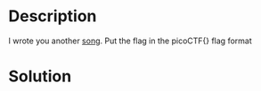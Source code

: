 # Description
I wrote you another [song](https://jupiter.challenges.picoctf.org/static/96904d361d61fada5bd2d13536706f9a/lyrics.txt). Put the flag in the picoCTF{} flag format
# Solution
